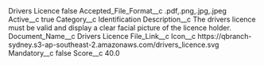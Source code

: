 <?xml version="1.0" encoding="UTF-8"?>
<CustomMetadata xmlns="http://soap.sforce.com/2006/04/metadata" xmlns:xsi="http://www.w3.org/2001/XMLSchema-instance" xmlns:xsd="http://www.w3.org/2001/XMLSchema">
    <label>Drivers Licence</label>
    <protected>false</protected>
    <values>
        <field>Accepted_File_Format__c</field>
        <value xsi:type="xsd:string">.pdf,.png,.jpg,.jpeg</value>
    </values>
    <values>
        <field>Active__c</field>
        <value xsi:type="xsd:boolean">true</value>
    </values>
    <values>
        <field>Category__c</field>
        <value xsi:type="xsd:string">Identification</value>
    </values>
    <values>
        <field>Description__c</field>
        <value xsi:type="xsd:string">The drivers licence must be valid and display a clear facial picture of the licence holder.</value>
    </values>
    <values>
        <field>Document_Name__c</field>
        <value xsi:type="xsd:string">Drivers Licence</value>
    </values>
    <values>
        <field>File_Link__c</field>
        <value xsi:nil="true"/>
    </values>
    <values>
        <field>Icon__c</field>
        <value xsi:type="xsd:string">https://qbranch-sydney.s3-ap-southeast-2.amazonaws.com/drivers_licence.svg</value>
    </values>
    <values>
        <field>Mandatory__c</field>
        <value xsi:type="xsd:boolean">false</value>
    </values>
    <values>
        <field>Score__c</field>
        <value xsi:type="xsd:double">40.0</value>
    </values>
</CustomMetadata>
